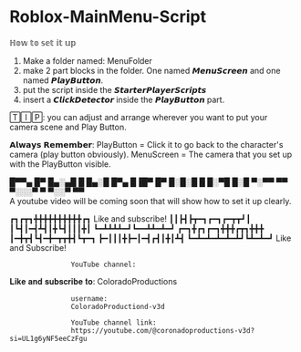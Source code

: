 # Roblox-MainMenu-Script
ℍ𝕠𝕨 𝕥𝕠 𝕤𝕖𝕥 𝕚𝕥 𝕦𝕡
1. Make a folder named: MenuFolder
2. make 2 part blocks in the folder. One named 𝙈𝙚𝙣𝙪𝙎𝙘𝙧𝙚𝙚𝙣 and one named 𝙋𝙡𝙖𝙮𝘽𝙪𝙩𝙩𝙤𝙣.
3. put the script inside the 𝙎𝙩𝙖𝙧𝙩𝙚𝙧𝙋𝙡𝙖𝙮𝙚𝙧𝙎𝙘𝙧𝙞𝙥𝙩𝙨
4. insert a 𝘾𝙡𝙞𝙘𝙠𝘿𝙚𝙩𝙚𝙘𝙩𝙤𝙧 inside the 𝙋𝙡𝙖𝙮𝘽𝙪𝙩𝙩𝙤𝙣 part.

🅃🄸🄿: you can adjust and arrange wherever you want to put your camera scene and Play Button. 


𝗔𝗹𝘄𝗮𝘆𝘀 𝗥𝗲𝗺𝗲𝗺𝗯𝗲𝗿:
PlayButton = Click it to go back to the character's camera (play button obviously). 
MenuScreen = The camera that you set up with the PlayButton visible. 

█▀▀▄ █▀ █▄░▄█ █ █▄░█ █▀▄
█▐█▀ █▀ █░█░█ █ █░▀█ █░█
▀░▀▀ ▀▀ ▀░░░▀ ▀ ▀░░▀ ▀▀    
A youtube video will be coming soon that will show how to set it up clearly. 



┏┓┏┳┓╋╋╋╋╋╋╋╋╋╋┏┓       Like and subscribe! 
┃┃┣┫┣┳━┓┏━┓┏━┳┳┛┃
┃┗┫┃━┫┻┫┃╋┗┫┃┃┃╋┃
┗━┻┻┻┻━┛┗━━┻┻━┻━┛
┏━┓╋┏┓┏━┓╋╋╋┏┳┓╋╋╋
┃━╋┳┫┗┫━╋━┳┳╋┫┗┳━┓
┣━┃┃┃╋┣━┃━┫┏┫┃╋┃┻┫
┗━┻━┻━┻━┻━┻┛┗┻━┻━┛      Like and Subscribe! 

                   YouTube channel:
𝐋𝐢𝐤𝐞 𝐚𝐧𝐝 𝐬𝐮𝐛𝐬𝐜𝐫𝐢𝐛𝐞 𝐭𝐨: ColoradoProductions
                   
                   username:
                   ColoradoProductiond-v3d

                   YouTube channel link:
                   https://youtube.com/@coronadoproductions-v3d?si=UL1g6yNF5eeCzFgu
